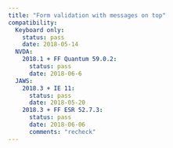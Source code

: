 ```yaml
---
title: "Form validation with messages on top"
compatibility:
  Keyboard only:
    status: pass
    date: 2018-05-14
  NVDA:
    2018.1 + FF Quantum 59.0.2:
      status: pass
      date: 2018-06-6
  JAWS:
    2018.3 + IE 11:
      status: pass
      date: 2018-05-20
    2018.3 + FF ESR 52.7.3:
      status: pass
      date: 2018-06-06
      comments: "recheck"
---
```

